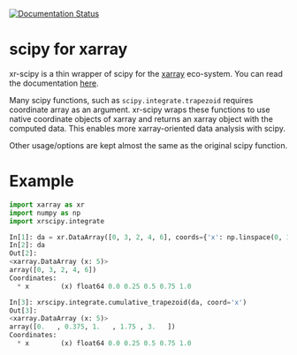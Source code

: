 [![Documentation Status](https://readthedocs.org/projects/xr-scipy/badge/?version=latest)](http://xr-scipy.readthedocs.io/en/latest/?badge=latest)

# scipy for xarray

xr-scipy is a thin wrapper of scipy for the [xarray](https://docs.xarray.dev) eco-system. You can read the documentation [here](https://xr-scipy.readthedocs.io).

Many scipy functions, such as `scipy.integrate.trapezoid` requires coordinate array as an argument.
xr-scipy wraps these functions to use native coordinate objects of xarray and returns an xarray object with the computed data.
This enables more xarray-oriented data analysis with scipy.

Other usage/options are kept almost the same as the original scipy function.

# Example

```python
import xarray as xr
import numpy as np
import xrscipy.integrate

In[1]: da = xr.DataArray([0, 3, 2, 4, 6], coords={'x': np.linspace(0, 1, 5)})
In[2]: da
Out[2]:
<xarray.DataArray (x: 5)>
array([0, 3, 2, 4, 6])
Coordinates:
  * x        (x) float64 0.0 0.25 0.5 0.75 1.0

In[3]: xrscipy.integrate.cumulative_trapezoid(da, coord='x')
Out[3]:
<xarray.DataArray (x: 5)>
array([0.   , 0.375, 1.   , 1.75 , 3.   ])
Coordinates:
  * x        (x) float64 0.0 0.25 0.5 0.75 1.0
```
